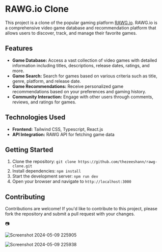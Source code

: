 # RAWG.io Clone

This project is a clone of the popular gaming platform [RAWG.io](https://rawg.io/). RAWG.io is a comprehensive video game database and recommendation platform that allows users to discover, track, and manage their favorite games.

## Features

- **Game Database:** Access a vast collection of video games with detailed information including titles, descriptions, release dates, ratings, and more.
- **Game Search:** Search for games based on various criteria such as title, genre, platform, and release date.
- **Game Recommendations:** Receive personalized game recommendations based on your preferences and gaming history.
- **Community Interaction:** Engage with other users through comments, reviews, and ratings for games.

## Technologies Used

- **Frontend:** Tailwind CSS, Typescript, React.js
- **API Integration:** RAWG API for fetching game data

## Getting Started

1. Clone the repository: `git clone https://github.com/thezeeshann/rawg-clone.git`
2. Install dependencies: `npm install`
3. Start the development server: `npm run dev`
4. Open your browser and navigate to `http://localhost:3000`

## Contributing

Contributions are welcome! If you'd like to contribute to this project, please fork the repository and submit a pull request with your changes.



📷

![Screenshot 2024-05-09 225905](https://github.com/thezeeshann/game-hub/assets/88139550/5acd333d-7aac-4920-a52f-afb76193f73c)

![Screenshot 2024-05-09 225938](https://github.com/thezeeshann/game-hub/assets/88139550/45634fc2-110f-4389-b98b-dd5de316cd92)
